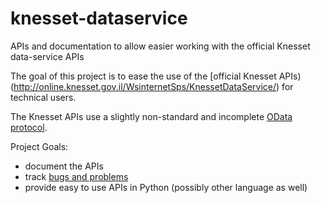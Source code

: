 # knesset-dataservice
APIs and documentation to allow easier working with the official Knesset data-service APIs

The goal of this project is to ease the use of the [official Knesset APIs)(http://online.knesset.gov.il/WsinternetSps/KnessetDataService/) for technical users.

The Knesset APIs use a slightly non-standard and incomplete [OData protocol](http://www.odata.org/).

Project Goals:

* document the APIs
* track [bugs and problems](https://github.com/hasadna/knesset-dataservice/issues)
* provide easy to use APIs in Python (possibly other language as well)
